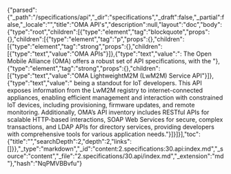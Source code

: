 {"parsed":{"_path":"/specifications/api","_dir":"specifications","_draft":false,"_partial":false,"_locale":"","title":"OMA API's","description":null,"layout":"doc","body":{"type":"root","children":[{"type":"element","tag":"blockquote","props":{},"children":[{"type":"element","tag":"p","props":{},"children":[{"type":"element","tag":"strong","props":{},"children":[{"type":"text","value":"OMA APIs"}]},{"type":"text","value":": The Open Mobile Alliance (OMA) offers a robust set of API specifications, with the "},{"type":"element","tag":"strong","props":{},"children":[{"type":"text","value":"OMA LightweightM2M (LwM2M) Service API"}]},{"type":"text","value":" being a standout for IoT developers. This API exposes information from the LwM2M registry to internet-connected appliances, enabling efficient management and interaction with constrained IoT devices, including provisioning, firmware updates, and remote monitoring. Additionally, OMA’s API inventory includes RESTful APIs for scalable HTTP-based interactions, SOAP Web Services for secure, complex transactions, and LDAP APIs for directory services, providing developers with comprehensive tools for various application needs."}]}]}],"toc":{"title":"","searchDepth":2,"depth":2,"links":[]}},"_type":"markdown","_id":"content:2.specifications:30.api:index.md","_source":"content","_file":"2.specifications/30.api/index.md","_extension":"md"},"hash":"NqPMVBBvfu"}